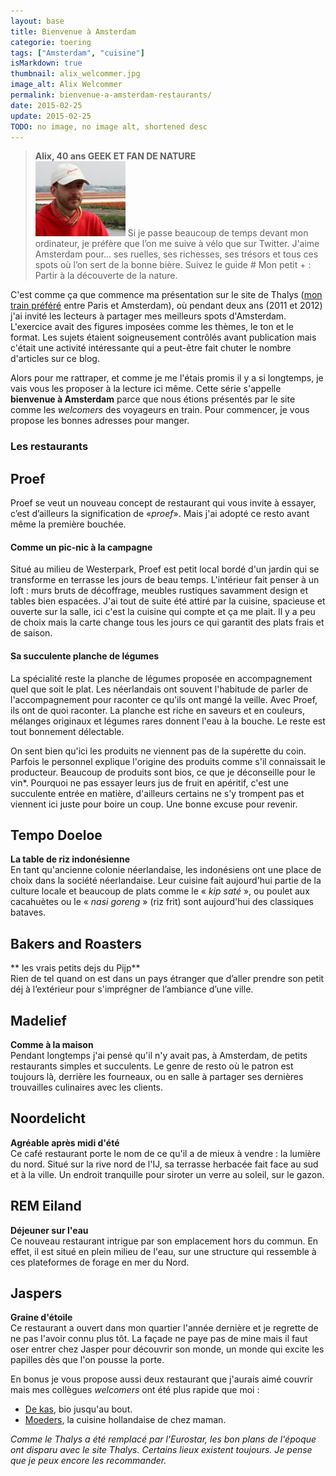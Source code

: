 ```yaml
---
layout: base
title: Bienvenue à Amsterdam
categorie: toering
tags: ["Amsterdam", "cuisine"]
isMarkdown: true
thumbnail: alix_welcommer.jpg
image_alt: Alix Welcommer
permalink: bienvenue-a-amsterdam-restaurants/
date: 2015-02-25
update: 2015-02-25
TODO: no image, no image alt, shortened desc
---
```


> **Alix, 40 ans GEEK ET FAN DE NATURE**  
> ![Welcommer Alix Guillard](alix_welcommer.jpg)
> Si je passe beaucoup de temps devant mon ordinateur, je préfère que l’on me suive à vélo que sur Twitter. J'aime Amsterdam pour... ses ruelles, ses richesses, ses trésors et tous ces spots où l’on sert de la bonne bière. Suivez le guide # Mon petit + : Partir à la découverte de la nature.

C'est comme ça que commence ma présentation sur le site de Thalys ([mon train préféré](/tag/thalys/) entre Paris et Amsterdam), où pendant deux ans (2011 et 2012) j'ai invité les lecteurs à partager mes meilleurs spots d'Amsterdam. L'exercice avait des figures imposées comme les thèmes, le ton et le format. Les sujets étaient soigneusement contrôlés avant publication mais c'était une activité intéressante qui a peut-être fait chuter le nombre d'articles sur ce blog.

Alors pour me rattraper, et comme je me l'étais promis il y a si longtemps, je vais vous les proposer à la lecture ici même. Cette série s'appelle **bienvenue à Amsterdam** parce que nous étions présentés par le site comme les *welcomers* des voyageurs en train. Pour commencer, je vous propose les bonnes adresses pour manger.
<div class="flex flex-col items-center">

### Les restaurants

</div>

<!--excerpt-->

## Proef
<!-- ![https://www.thalys.com/img/1399974853/destination/welcommers/1310542834_thumb.jpg]() TODO: external image alt -->
Proef se veut un nouveau concept de restaurant qui vous invite à essayer, c’est d’ailleurs la signification de «*proef*». Mais j'ai adopté ce resto avant même la première bouchée.

<!-- HTML Gone
<p class="read-it">
<a title="" href="https://www.thalys.com/fr/fr/destinations/welcomers/amsterdam/alix/food/proef" rel="nofollow">Lire la suite...</a>
</p>
-->

#### Comme un pic-nic à la campagne

Situé au milieu de Westerpark, Proef est petit local bordé d'un jardin qui se transforme en terrasse les jours de beau temps. L'intérieur fait penser à un loft : murs bruts de décoffrage, meubles rustiques savamment design et tables bien espacées.
J'ai tout de suite été attiré par la cuisine, spacieuse et ouverte sur la salle, ici c'est la cuisine qui compte et ça me plait. Il y a peu de choix mais la carte change tous les jours ce qui garantit des plats frais et de saison.

#### Sa succulente planche de légumes

La spécialité reste la planche de légumes proposée en accompagnement quel que soit le plat. Les néerlandais ont souvent l'habitude de parler de l'accompagnement pour raconter ce qu'ils ont mangé la veille. Avec Proef, ils ont de quoi raconter. La planche est riche en saveurs et en couleurs, mélanges originaux et légumes rares donnent l'eau à la bouche. Le reste est tout bonnement délectable.

On sent bien qu'ici les produits ne viennent pas de la supérette du coin. Parfois le personnel explique l'origine des produits comme s'il connaissait le producteur. Beaucoup de produits sont bios, ce que je déconseille pour le vin*. Pourquoi ne pas essayer leurs jus de fruit en apéritif, c'est une succulente entrée en matière, d'ailleurs certains ne s'y trompent pas et viennent ici juste pour boire un coup. Une bonne excuse pour revenir.


## Tempo Doeloe
<!-- ![https://www.thalys.com/img/1399974782/destination/welcommers/1328810906_thumb.jpg]() TODO: Add image alt {.left} -->
**La table de riz indonésienne**  
En tant qu'ancienne colonie néerlandaise, les indonésiens ont une place de choix dans la société néerlandaise. Leur cuisine fait aujourd'hui partie de la culture locale et beaucoup de plats comme le « *kip saté* », ou poulet aux cacahuètes ou le « *nasi goreng* » (riz frit) sont aujourd'hui des classiques bataves. 


<!-- HTML Gone
<p class="read-it">
<a title="Tempo Doeloe" href="https://www.thalys.com/fr/fr/destinations/welcomers/amsterdam/alix/food/tempo-doeloe" rel="nofollow">Lire la suite...</a>
</p>

<div style="clear:both;"></div>
<!-- / HTML -->

## Bakers and Roasters
<!-- ![https://www.thalys.com/img/1399537224/destination/welcommers/1383661713_thumb.jpg]()<!-- TODO: Add image alt {.left} -->
** les vrais petits dejs du Pijp**  
Rien de tel quand on est dans un pays étranger que d’aller prendre son petit déj à l’extérieur pour s'imprégner de l’ambiance d’une ville.

<!-- HTML Gone
<p class="read-it">
<a title="" href="https://www.thalys.com/fr/fr/destinations/welcomers/amsterdam/alix/food/bakers-and-roasters" rel="nofollow">Lire la suite...</a>
</p>

<div style="clear:both;"></div>
<!-- / HTML -->

## Madelief
<!-- ![https://www.thalys.com/img/1399974820/destination/welcommers/1317999957_thumb.jpg]()<!-- TODO: Add image alt {.left} -->
**Comme à la maison**  
Pendant longtemps j'ai pensé qu'il n'y avait pas, à Amsterdam, de petits restaurants simples et succulents. Le genre de resto où le patron est toujours là, derrière les fourneaux, ou en salle à partager ses dernières trouvailles culinaires avec les clients.

<!-- HTML Gone
<p class="read-it">
<a title="" href="https://www.thalys.com/fr/fr/destinations/welcomers/amsterdam/alix/food/madelief" rel="nofollow">Lire la suite...</a>
</p>

<div style="clear:both;"></div>
<!-- / HTML -->

## Noordelicht
<!-- ![https://www.thalys.com/img/1399974870/destination/welcommers/1308660532_thumb.jpg]()<!-- TODO: Add image alt {.left} -->

**Agréable après midi d'été**  
Ce café restaurant porte le nom de ce qu'il a de mieux à vendre : la lumière du nord. Situé sur la rive nord de l'IJ, sa terrasse herbacée fait face au sud et à la ville. Un endroit tranquille pour siroter un verre au soleil, sur le gazon.


<!-- HTML Gone
<p class="read-it">
<a title="" href="https://www.thalys.com/fr/fr/destinations/welcomers/amsterdam/alix/food/noorderlicht" rel="nofollow">Lire la suite...</a>
</p>

<!-- / HTML -->

## REM Eiland
<!-- ![https://www.thalys.com/img/1399974825/destination/welcommers/1314016157_thumb.jpg]()<!-- TODO: Add image alt {.left} -->
**Déjeuner sur l'eau**  
Ce nouveau restaurant intrigue par son emplacement hors du commun. En effet, il est situé en plein milieu de l'eau, sur une structure qui ressemble à ces plateformes de forage en mer du Nord.

<!-- HTML Gone
<p class="read-it">
<a title="" href="https://www.thalys.com/fr/fr/destinations/welcomers/amsterdam/alix/food/rem-eiland" rel="nofollow">Lire la suite...</a>
</p>

<div style="clear:both;"></div>
<!-- / HTML -->

## Jaspers
<!-- ![https://www.thalys.com/img/destination/welcommers/1346158157_thumb.jpg]()<!-- TODO: Add image alt {.left} -->
**Graine d'étoile**  
Ce restaurant a ouvert dans mon quartier l'année dernière et je regrette de ne pas l'avoir connu plus tôt. La façade ne paye pas de mine mais il faut oser entrer chez Jasper pour découvrir son monde, un monde qui excite les papilles dès que l'on pousse la porte.

<!-- HTML Gone
<p class="read-it">
<a title="" href="https://www.thalys.com/fr/fr/destinations/welcomers/amsterdam/alix/food/restaurant-jaspers" rel="nofollow">Lire la suite...</a>
</p>

<div style="clear:both;"></div>
<!-- / HTML -->

En bonus je vous propose aussi deux restaurant que j'aurais aimé couvrir mais mes collègues *welcomers* ont été plus rapide que moi :

* [De kas](https://www.thalys.com/fr/fr/destinations/welcomers/amsterdam/romain/food/de-kas), bio jusqu'au bout.
* [Moeders](https://www.thalys.com/fr/fr/destinations/welcomers/amsterdam/laurence/food/moeders), la cuisine hollandaise de chez maman.

*Comme le Thalys a été remplacé par l'Eurostar, les bon plans de l'époque ont disparu avec le site Thalys. Certains lieux existent toujours. Je pense que je peux encore les recommander.*

<!-- post notes:
[((https://www.thalys.com/img/1399974854/destination/welcommers/1310541713_thumb.jpg|La brasserie Brouwerij 'tIJ|L))|] !!La brasserie près du moulin 
http://www.thalys.com/nl/en/destinations/welcommers/Amsterdam/Alix/all/HESTER-VAN-EEGHEN 
http://www.thalys.com/nl/en/destinations/welcommers/Amsterdam/Alix/all/WETLANDS-SAFARI 
http://www.thalys.com/nl/en/destinations/welcommers/Amsterdam/Alix/all/REM-EILAND 
http://www.thalys.com/nl/en/destinations/welcommers/Amsterdam/Alix/all/EYE-FILM-INSTITUUT-NEDERLAND 
http://www.thalys.com/nl/en/destinations/welcommers/Amsterdam/Alix/all/PROEF
http://www.thalys.com/fr/fr/destinations/welcomers/Amsterdam/Alix/all/PROEF 
http://www.thalys.com/nl/en/destinations/welcommers/Amsterdam/Alix/all/BROUWERIJ-T-IJ 
http://www.thalys.com/nl/en/destinations/welcommers/Amsterdam/Alix/all/BUURTBOERDERIJ 
http://www.thalys.com/nl/en/destinations/welcommers/Amsterdam/Alix/all/VAN-GOGH-MUSEUM 
http://www.thalys.com/nl/en/destinations/welcommers/Amsterdam/Alix/all/NATIONAAL-PARK-ZUID-KENNEMERLAND 
http://www.thalys.com/nl/en/destinations/welcommers/Amsterdam/Alix/all/BOURBON-STREET-JAZZ-AND-BLUES-CLUB
http://www.thalys.com/fr/fr/destinations/welcomers/Amsterdam/Alix/all/BOURBON-STREET-JAZZ-AND-BLUES-CLUB 
http://www.thalys.com/nl/en/destinations/welcommers/Amsterdam/Alix/all/CYCLING-ALONG-THE-AMSTEL 
http://www.thalys.com/nl/en/destinations/welcommers/Amsterdam/Alix/all/PATHE-TUSCHINSKI 
http://www.thalys.com/nl/en/destinations/welcommers/Amsterdam/Alix/all/NOORDERLICHT 
http://www.thalys.com/nl/en/destinations/welcommers/Amsterdam/Alix/all/DROOG 
http://www.thalys.com/nl/en/destinations/welcommers/Amsterdam/Alix/all/MOLEN-SAN-SLOTEN 
http://www.thalys.com/nl/en/destinations/welcommers/Amsterdam/Alix/all/PROEF
--->
